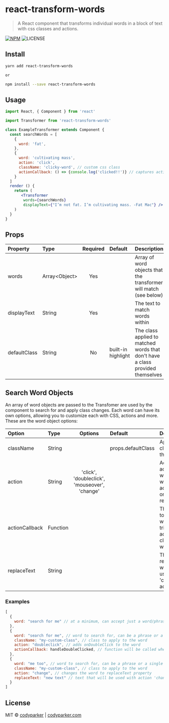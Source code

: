 # react-transform-words

> A React component that transforms individual words in a block of text with css classes and actions.

[![NPM](https://img.shields.io/npm/v/react-transform-words.svg)](https://www.npmjs.com/package/react-transform-words) ![LICENSE](https://img.shields.io/github/license/mashape/apistatus.svg)


## Install

```bash
yarn add react-transform-words

or

npm install --save react-transform-words
```

## Usage

```jsx
import React, { Component } from 'react'

import Transformer from 'react-transform-words'

class ExampleTransformer extends Component {
  const searchWords = [
    {
      word: 'fat',
    },
    {
      word: 'cultivating mass',
      action: 'click',
      className: 'clicky-word', // custom css class
      actionCallback: () => {console.log('clicked!!')} // captures action (click)
    }
  ]
  render () {
    return (
       <Transformer
        words={searchWords}
        displayText={"I’m not fat. I’m cultivating mass. -Fat Mac"} />
    )
  }
}
```


## Props

| Property     | Type           | Required | Default            | Description                                                                    |
| :----------- | :------------- | :------: | :----------------- | :----------------------------------------------------------------------------- |
| words        | Array\<Object> | Yes      |                    | Array of word objects that the transformer will match (see below)              |
| displayText  | String         | Yes      |                    | The text to match words within                                                 |
| defaultClass | String         | No       | built-in highlight | The class applied to matched words that don't have a class provided themselves |

## Search Word Objects

An array of word objects are passed to the Transfomer are used by the component to search for and apply class changes. Each word can have its own options, allowing you to customize each with CSS, actions and more. These are the word object options:

| Option         | Type     | Options                                       | Default            | Description                                                                       |
| :------------- | :------- | :-------------------------------------------: | :----------------- | :-------------------------------------------------------------------------------- |
| className      | String   |                                               | props.defaultClass | Applies the className to the word                                                 |
| action         | String   | 'click', 'doubleclick', 'mouseover', 'change' |                    | Adds the action to the word (use with actionCallback or replaceText)              |
| actionCallback | Function |                                               |                    | The function to be called when the user triggers the action (ie, clicks the word) |
| replaceText    | String   |                                               |                    | The text to replace the word with if using the 'change' action                    |


### Examples
```js
[
  {
    word: "search for me" // at a minimum, can accept just a word/phrase and the defaultClassName will be used
  },
  {
    word: "search for me", // word to search for, can be a phrase or a single word
    className: "my-custom-class", // class to apply to the word
    action: "doubleclick", // adds onDoubleClick to the word
    actionCallback: handleDoubleClicked, // function will be called when double-clicked
  },
  {
    word: "me too", // word to search for, can be a phrase or a single word
    className: "my-custom-class", // class to apply to the word
    action: "change", // changes the word to replaceText property
    replaceText: "new text" // text that will be used with action 'change'
  }
]
```

## License

MIT © [codyparker](https://github.com/codyparker) | [codyparker.com](http://codyparker.com)
